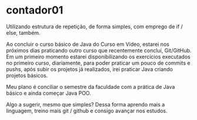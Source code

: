 # contador01
 Utilizando estrutura de repetição, de forma simples, com emprego de if / else, também.

Ao concluir o curso básico de Java do Curso em Vídeo, estarei nos próximos dias praticando outro curso que recentemente concluí, Git/GitHub. Em um primeiro momento estarei disponibilizando os exercícios executados no primeiro curso, diariamente, para poder praticar um pouco de commits e pushs, após subir os projetos já realizados, irei praticar Java criando projetos básicos.

Meu plano é conciliar o semestre da faculdade com a prática de Java básico e ainda começar Java POO.

Algo a sugerir, mesmo que simples? Dessa forma aprendo mais a linguagem, treino mais git / github e consigo avançar nos estudos.